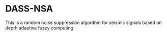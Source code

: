 # DASS-NSA
This is a random noise suppression algorithm for seismic signals based on depth adaptive fuzzy computing
